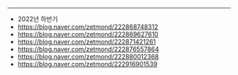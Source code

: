 - - -
- 2022년 하반기
- <https://blog.naver.com/zetmond/222868748312>
- <https://blog.naver.com/zetmond/222869627610>
- <https://blog.naver.com/zetmond/222871421261>
- <https://blog.naver.com/zetmond/222876557864>
- <https://blog.naver.com/zetmond/222880012368>
- <https://blog.naver.com/zetmond/222916901539>
